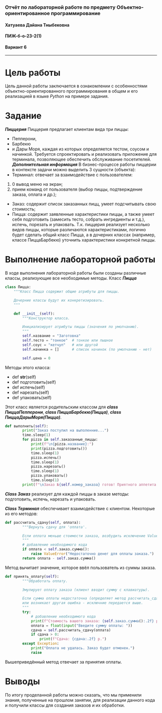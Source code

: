 ### Отчёт по лабораторной работе по предмету Объектно-ориентированное программирование
#### Хатуаева Дайана Тныбековна
#### ПИЖ-б-о-23-2(1)
#### Вариант 6
<hr>

# Цель работы
Цель данной работы заключается в ознакомлении с особенностями объектно-ориентированного программирования
в общем и его реализацией в языке *Python* на примере задания.

# Задание
***Пиццерия***
Пиццерия предлагает клиентам 
вида три пиццы: 
- Пепперони, 
- Барбекю 
- и Дары Моря, 
каждая из которых определяется тестом, соусом и начинкой. 
Требуется спроектировать и реализовать приложение для терминала, позволяющее обеспечить обслуживание посетителей. 
***Дополнительная информация*** 
В бизнес-процессе работы пиццерии в контексте задачи можно выделить 
3 сущности (объекта): 
- Терминал:  отвечает за взаимодействие с пользователем: 
1. 0 вывод меню на экран; 
2. прием команд от пользователя (выбор пиццы, подтверждение заказа, оплата и др.); 
- Заказ: содержит список заказанных пицц, умеет подсчитывать свою стоимость; 
- Пицца: содержит заявленные характеристики пиццы, а также умеет себя подготовить (замесить тесто, собрать ингредиенты и т.д.), испечь, порезать и упаковать. 
Т.к. пиццерия реализует несколько видов пиццы, которые различаются характеристиками, логично будет сделать общий класс Пицца, а в дочерних классах (например, классе ПиццаБарбекю) уточнить характеристики конкретной пиццы. 

# Выполнение лабораторной работы
В ходе выполнения лабораторной работы были созданы различные классы, реализующие все необходимые методы.
Класс ***Пицца***
```python
class Пицца:
    """Класс Пицца содержит общие атрибуты для пиццы.

    Дочерние классы будут их конкретизировать.
    """

    def __init__(self):
        """Конструктор класса.

        Инициализирует атрибуты пиццы (значения по умолчанию).
        """
        self.название = "Заготовка"
        self.тесто = "тонкое"  # тонкое или пышное
        self.соус = "кетчуп"   # или другой
        self.начинка = []      # список начинок (по умолчанию - нет)

        self.цена = 0
```
Методы этого класса:
- def __str__(self)
- def подготовить(self)
- def испечь(self)
- def нарезать(self)
- def упаковать(self)

Этот класс является родительским классом для ***class ПиццаПепперони***, ***class ПиццаБарбекю(Пицца)***, ***class ПиццаДарыМоря(Пицца)***.

```python
def выполнить(self):
        print("Заказ поступил на выполенние...")
        time.sleep(1)
        for pizza in self.заказанные_пиццы:
            print(f"\n{pizza.название}:")
            print(pizza.подготовить())
            time.sleep(1)
            pizza.испечь()
            time.sleep(1)
            pizza.нарезать()
            time.sleep(1)
            pizza.упаковать()
            time.sleep(1)
        print(f"\nЗаказ №{self.номер_заказа} готов! Приятного аппетита!")
```
***Class Заказ*** реализует для каждой пиццы в заказе методы: подготовить, испечь, нарезать и упаковать.

***Class Терминал*** обеспечивает взаимодействие с клиентом.
Некоторые из его методов:
```python
def рассчитать_сдачу(self, оплата):
        """Вернуть сдачу для 'оплата'.

        Если оплата меньше стоимости заказа, возбудить исключение ValueError.
        """
        # добавление необходимого кода
        if оплата < self.заказ.сумма():
            raise ValueError("Недостаточно денег для оплаты заказа.")
        return оплата - self.заказ.сумма()
```
Метод вычитает значение, которое ввёл пользователь из суммы заказа.

```python
def принять_оплату(self):
        """Обработать оплату.

        Эмулирует оплату заказа (клиент вводит сумму с клавиатуры).

        Если сумма оплаты недостаточна (определяет метод рассчитать_сдачу())
        или возникает другая ошибка - исключние передается выше.
        """
        try:
            # добавление необходимого кода
            print(f"Стоимость вашего заказа: {self.заказ.сумма():.2f} р.")
            оплата = float(input("Введите сумму оплаты: "))
            сдача = self.рассчитать_сдачу(оплата)
            if сдача > 0:
                print(f"Сдача: {сдача:.2f} р.")
        except Exception:
            print("Оплата не удалась. Заказ будет отменен.")
            raise
```
Вышеприведённый метод отвечает за принятия оплаты.

# Выводы
По итогу проделанной работы можно  сказать, что мы применили знания, полученные на прошлом занятии, для реализации данного кода и получили классы для создания заказов и их обработки.